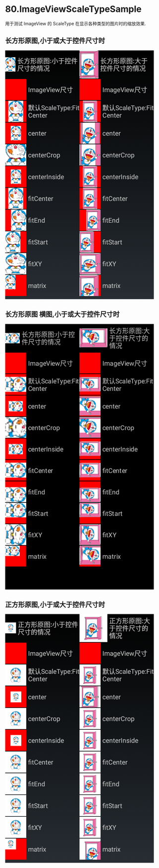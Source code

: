 # 80.ImageViewScaleTypeSample

用于测试 ImageView 的 ScaleType 在显示各种类型的图片时的缩放效果.

## 长方形原图,小于或大于控件尺寸时

![长方形原图,小于或大于控件尺寸时](Screenshot\80.ImageViewScaleTypeSample1.png)

## 长方形原图 横图,小于或大于控件尺寸时

![长方形原图 横图,小于或大于控件尺寸时](Screenshot\80.ImageViewScaleTypeSample3.png)

## 正方形原图,小于或大于控件尺寸时

![正方形原图,小于或大于控件尺寸时](Screenshot\80.ImageViewScaleTypeSample2.png)